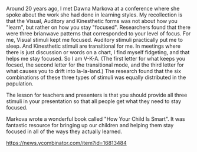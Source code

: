 Around 20 years ago, I met Dawna Markova at a conference where she spoke about the work she had done in learning styles. My recollection is that the Visual, Auditory and Kinesthetic forms was not about how you "learn", but rather on how you stay "focused".
Researchers found that there were three brianwave patterns that corresponded to your level of focus. For me, Visual stimuli kept me focused. Auditory stimuli practically put me to sleep. And Kinesthetic stimuli are transitional for me. In meetings where there is just discussion or words on a chart, I find myself fidgeting, and that helps me stay focused. So I am V-K-A. (The first letter for what keeps you focsed, the second letter for the transitional mode, and the third letter for what causes you to drift into la-la-land.) The research found that the six combinations of these three types of stimuli was equally distributed in the population.

The lesson for teachers and presenters is that you should provide all three stimuli in your presentation so that all people get what they need to stay focused.

Markova wrote a wonderful book called "How Your Child Is Smart". It was fantastic resource for bringing up our children and helping them stay focused in all of the ways they actually learned.

https://news.ycombinator.com/item?id=16813484